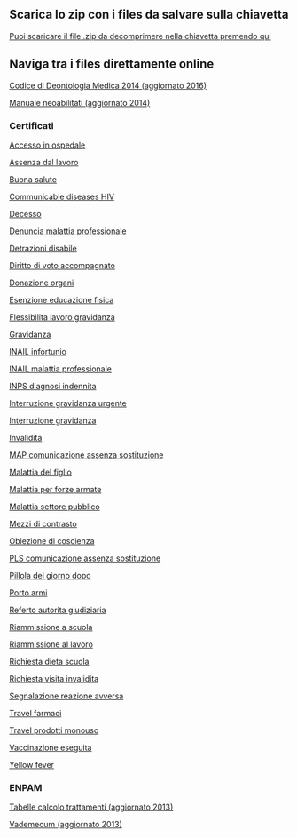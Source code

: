 ## Scarica lo zip con i files da salvare sulla chiavetta

[Puoi scaricare il file .zip da decomprimere nella chiavetta premendo qui](https://neoabilitativerona.github.io/OMCEO_VR.zip)

## Naviga tra i files direttamente online

[Codice di Deontologia Medica 2014 (aggiornato 2016)](https://neoabilitativerona.github.io/chiavetta/Codice%20di%20Deontologia%20Medica%202014%20(aggiornato%202016).pdf)

[Manuale neoabilitati (aggiornato 2014)](https://neoabilitativerona.github.io/chiavetta/Manuale%20neoabilitati%20(aggiornato%202014).pdf)

### Certificati

[Accesso in ospedale](https://neoabilitativerona.github.io/chiavetta/Certificati%20-%20Accesso%20in%20ospedale.pdf)

[Assenza dal lavoro](https://neoabilitativerona.github.io/chiavetta/Certificati%20-%20Assenza%20dal%20lavoro.pdf)

[Buona salute](https://neoabilitativerona.github.io/chiavetta/Certificati%20-%20Buona%20salute.pdf)

[Communicable diseases HIV](https://neoabilitativerona.github.io/chiavetta/Certificati%20-%20Communicable%20diseases%20HIV%20(inglese).pdf)

[Decesso](https://neoabilitativerona.github.io/chiavetta/Certificati%20-%20Decesso.pdf)

[Denuncia malattia professionale](https://neoabilitativerona.github.io/chiavetta/Certificati%20-%20Denuncia%20malattia%20professionale.pdf)

[Detrazioni disabile](https://neoabilitativerona.github.io/chiavetta/Certificati%20-%20Detrazioni%20disabile.pdf)

[Diritto di voto accompagnato](https://neoabilitativerona.github.io/chiavetta/Certificati%20-%20Diritto%20di%20voto%20accompagnato.pdf)

[Donazione organi](https://neoabilitativerona.github.io/chiavetta/Certificati%20-%20Donazione%20organi.pdf)

[Esenzione educazione fisica](https://neoabilitativerona.github.io/chiavetta/Certificati%20-%20Esenzione%20educazione%20fisica.pdf)

[Flessibilita lavoro gravidanza](https://neoabilitativerona.github.io/chiavetta/Certificati%20-%20Flessibilita%20lavoro%20gravidanza.pdf)

[Gravidanza](https://neoabilitativerona.github.io/chiavetta/Certificati%20-%20Gravidanza.pdf)

[INAIL infortunio](https://neoabilitativerona.github.io/chiavetta/Certificati%20-%20INAIL%20infortunio.pdf)

[INAIL malattia professionale](https://neoabilitativerona.github.io/chiavetta/Certificati%20-%20INAIL%20malattia%20professionale.pdf)

[INPS diagnosi indennita](https://neoabilitativerona.github.io/chiavetta/Certificati%20-%20INPS%20diagnosi%20indennita.pdf)

[Interruzione gravidanza urgente](https://neoabilitativerona.github.io/chiavetta/Certificati%20-%20Interruzione%20gravidanza%20urgente.pdf)

[Interruzione gravidanza](https://neoabilitativerona.github.io/chiavetta/Certificati%20-%20Interruzione%20gravidanza.pdf)

[Invalidita](https://neoabilitativerona.github.io/chiavetta/Certificati%20-%20Invalidita.pdf)

[MAP comunicazione assenza sostituzione](https://neoabilitativerona.github.io/chiavetta/Certificati%20-%20MAP%20comunicazione%20assenza%20sostituzione.pdf)

[Malattia del figlio](https://neoabilitativerona.github.io/chiavetta/Certificati%20-%20Malattia%20del%20figlio.pdf)

[Malattia per forze armate](https://neoabilitativerona.github.io/chiavetta/Certificati%20-%20Malattia%20per%20forze%20armate.pdf)

[Malattia settore pubblico](https://neoabilitativerona.github.io/chiavetta/Certificati%20-%20Malattia%20settore%20pubblico.pdf)

[Mezzi di contrasto](https://neoabilitativerona.github.io/chiavetta/Certificati%20-%20Mezzi%20di%20contrasto.pdf)

[Obiezione di coscienza](https://neoabilitativerona.github.io/chiavetta/Certificati%20-%20Obiezione%20di%20coscienza.pdf)

[PLS comunicazione assenza sostituzione](https://neoabilitativerona.github.io/chiavetta/Certificati%20-%20PLS%20comunicazione%20assenza%20sostituzione.pdf)

[Pillola del giorno dopo](https://neoabilitativerona.github.io/chiavetta/Certificati%20-%20Pillola%20del%20giorno%20dopo.pdf)

[Porto armi](https://neoabilitativerona.github.io/chiavetta/Certificati%20-%20Porto%20armi.pdf)

[Referto autorita giudiziaria](https://neoabilitativerona.github.io/chiavetta/Certificati%20-%20Referto%20autorita%20giudiziaria.pdf)

[Riammissione a scuola](https://neoabilitativerona.github.io/chiavetta/Certificati%20-%20Riammissione%20a%20scuola.pdf)

[Riammissione al lavoro](https://neoabilitativerona.github.io/chiavetta/Certificati%20-%20Riammissione%20al%20lavoro.pdf)

[Richiesta dieta scuola](https://neoabilitativerona.github.io/chiavetta/Certificati%20-%20Richiesta%20dieta%20scuola.pdf)

[Richiesta visita invalidita](https://neoabilitativerona.github.io/chiavetta/Certificati%20-%20Richiesta%20visita%20invalidita.pdf)

[Segnalazione reazione avversa](https://neoabilitativerona.github.io/chiavetta/Certificati%20-%20Segnalazione%20reazione%20avversa.pdf)

[Travel farmaci](https://neoabilitativerona.github.io/chiavetta/Certificati%20-%20Travel%20farmaci.pdf)

[Travel prodotti monouso](https://neoabilitativerona.github.io/chiavetta/Certificati%20-%20Travel%20prodotti%20monouso.pdf)

[Vaccinazione eseguita](https://neoabilitativerona.github.io/chiavetta/Certificati%20-%20Vaccinazione%20eseguita.pdf)

[Yellow fever](https://neoabilitativerona.github.io/chiavetta/Certificati%20-%20Yellow%20fever.pdf)

### ENPAM

[Tabelle calcolo trattamenti (aggiornato 2013)](https://neoabilitativerona.github.io/chiavetta/Enpam%20-%20Tabelle%20calcolo%20trattamenti%20(aggiornato%202013).pdf)

[Vademecum (aggiornato 2013)](https://neoabilitativerona.github.io/chiavetta/Enpam%20-%20Vademecum%20(aggiornato%202013).pdf)

